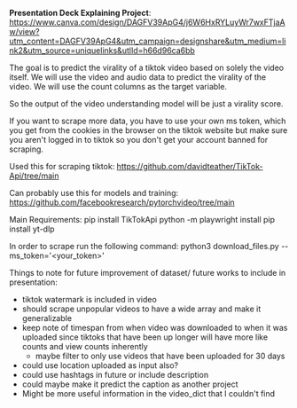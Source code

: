 **Presentation Deck Explaining Project**: https://www.canva.com/design/DAGFV39ApG4/j6W6HxRYLuyWr7wxFTjaAw/view?utm_content=DAGFV39ApG4&utm_campaign=designshare&utm_medium=link2&utm_source=uniquelinks&utlId=h66d96ca6bb

The goal is to predict the virality of a tiktok video based on solely the video itself. We will use the video and audio data to predict the virality of the video. We will use the count columns as the target variable.

So the output of the video understanding model will be just a virality score.



If you want to scrape more data, you have to use your own ms token, which you get from the cookies in the browser on the tiktok website but make sure you aren't logged in to tiktok so you don't get your account banned for scraping.

Used this for scraping tiktok: https://github.com/davidteather/TikTok-Api/tree/main


Can probably use this for models and training: https://github.com/facebookresearch/pytorchvideo/tree/main

Main Requirements:
pip install TikTokApi
python -m playwright install
pip install yt-dlp

In order to scrape run the following command:
python3 download_files.py --ms_token='<your_token>'


Things to note for future improvement of dataset/ future works to include in presentation:
- tiktok watermark is included in video
- should scrape unpopular videos to have a wide array and make it generalizable
- keep note of timespan from when video was downloaded to when it was uploaded since tiktoks that have been up longer will have more like counts and view counts inherently
    - maybe filter to only use videos that have been uploaded for 30 days
- could use location uploaded as input also?
- could use hashtags in future or include description
- could maybe make it predict the caption as another project
- Might be more useful information in the video_dict that I couldn't find
